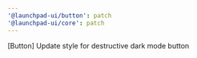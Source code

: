 ```yaml
---
'@launchpad-ui/button': patch
'@launchpad-ui/core': patch
---
```


[Button] Update style for destructive dark mode button
